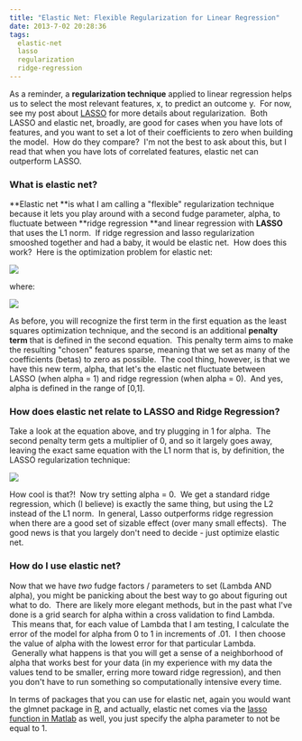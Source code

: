 ```yaml
---
title: "Elastic Net: Flexible Regularization for Linear Regression"
date: 2013-7-02 20:28:36
tags:
  elastic-net
  lasso
  regularization
  ridge-regression
---
```



As a reminder, a **regularization technique** applied to linear regression helps us to select the most relevant features, x, to predict an outcome y.  For now, see my post about [LASSO](http://www.vbmis.com/learn/?p=43 "LASSO: Regularization for Linear Regression") for more details about regularization.  Both LASSO and elastic net, broadly, are good for cases when you have lots of features, and you want to set a lot of their coefficients to zero when building the model.  How do they compare?  I'm not the best to ask about this, but I read that when you have lots of correlated features, elastic net can outperform LASSO.

### What is elastic net?

**Elastic net **is what I am calling a "flexible" regularization technique because it lets you play around with a second fudge parameter, alpha, to fluctuate between **ridge regression **and linear regression with **LASSO** that uses the L1 norm.  If ridge regression and lasso regularization smooshed together and had a baby, it would be elastic net.  How does this work?  Here is the optimization problem for elastic net:

![](http://www.mathworks.com/help/stats/eqn1302546361.png)

where:

![](http://www.mathworks.com/help/stats/eqn1302546395.png)

As before, you will recognize the first term in the first equation as the least squares optimization technique, and the second is an additional **penalty term** that is defined in the second equation.  This penalty term aims to make the resulting "chosen" features sparse, meaning that we set as many of the coefficients (betas) to zero as possible.  The cool thing, however, is that we have this new term, alpha, that let's the elastic net fluctuate between LASSO (when alpha = 1) and ridge regression (when alpha = 0).  And yes, alpha is defined in the range of [0,1].

### How does elastic net relate to LASSO and Ridge Regression?

Take a look at the equation above, and try plugging in 1 for alpha.  The second penalty term gets a multiplier of 0, and so it largely goes away, leaving the exact same equation with the L1 norm that is, by definition, the LASSO regularization technique:

![](http://www.mathworks.com/help/stats/eqn1302545443.png)

How cool is that?!  Now try setting alpha = 0.  We get a standard ridge regression, which (I believe) is exactly the same thing, but using the L2 instead of the L1 norm.  In general, Lasso outperforms ridge regression when there are a good set of sizable effect (over many small effects).  The good news is that you largely don't need to decide - just optimize elastic net.

### How do I use elastic net?

Now that we have *two* fudge factors / parameters to set (Lambda AND alpha), you might be panicking about the best way to go about figuring out what to do.  There are likely more elegant methods, but in the past what I've done is a grid search for alpha within a cross validation to find Lambda.  This means that, for each value of Lambda that I am testing, I calculate the error of the model for alpha from 0 to 1 in increments of .01.  I then choose the value of alpha with the lowest error for that particular Lambda.  Generally what happens is that you will get a sense of a neighborhood of alpha that works best for your data (in my experience with my data the values tend to be smaller, erring more toward ridge regression), and then you don't have to run something so computationally intensive every time.

In terms of packages that you can use for elastic net, again you would want the glmnet package in [R](http://cran.r-project.org/web/packages/glmnet/index.html), and actually, elastic net comes via the [lasso function in Matlab](http://www.mathworks.com/help/stats/lasso.html) as well, you just specify the alpha parameter to not be equal to 1.


